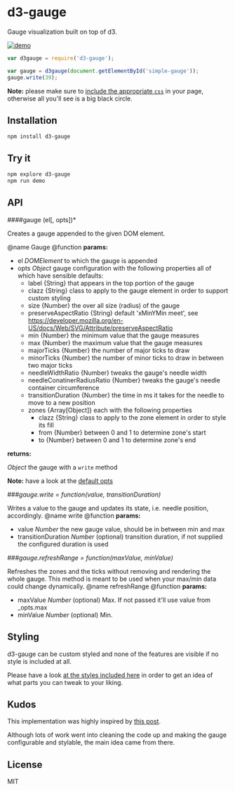 # d3-gauge

Gauge visualization built on top of d3.

[![demo](https://github.com/thlorenz/d3-gauge/raw/master/assets/gauge-demo.gif)](http://thlorenz.github.io/d3-gauge/index.html)

```js
var d3gauge = require('d3-gauge');

var gauge = d3gauge(document.getElementById('simple-gauge'));
gauge.write(39);
```

**Note:** please make sure to [include the appropriate `css`](#styling) in your page, otherwise all you'll see is a big black
circle.

## Installation

    npm install d3-gauge
## Try it

```sh
npm explore d3-gauge
npm run demo
```

## API

####gauge (el[, opts])*

Creates a gauge appended to the given DOM element.

@name Gauge
@function
**params:**

- el *DOMElement* to which the gauge is appended
- opts *Object* gauge configuration with the following properties all of which have sensible defaults:
  - label {String} that appears in the top portion of the gauge
  - clazz {String} class to apply to the gauge element in order to support custom styling
  - size {Number} the over all size (radius) of the gauge
  - preserveAspectRatio {String} default 'xMinYMin meet', see https://developer.mozilla.org/en-US/docs/Web/SVG/Attribute/preserveAspectRatio
  - min {Number} the minimum value that the gauge measures
  - max {Number} the maximum value that the gauge measures
  - majorTicks {Number} the number of major ticks to draw
  - minorTicks {Number} the number of minor ticks to draw in between two major ticks
  - needleWidthRatio {Number} tweaks the gauge's needle width
  - needleConatinerRadiusRatio {Number} tweaks the gauge's needle container circumference
  - transitionDuration {Number} the time in ms it takes for the needle to move to a new position
  - zones {Array[Object]} each with the following properties
      - clazz {String} class to apply to the zone element in order to style its fill
      - from {Number} between 0 and 1 to determine zone's start
      - to {Number} between 0 and 1 to determine zone's end

**returns:**

*Object* the gauge with a `write` method

**Note:** have a look at the [default opts](https://github.com/thlorenz/d3-gauge/blob/master/defaults/simple.js)

###*gauge.write = function(value, transitionDuration)*

Writes a value to the gauge and updates its state, i.e. needle position, accordingly.
@name write
@function
**params:**

- value *Number* the new gauge value, should be in between min and max
- transitionDuration *Number* (optional) transition duration, if not supplied the configured duration is used

###*gauge.refreshRange = function(maxValue, minValue)*

Refreshes the zones and the ticks without removing and rendering the whole gauge.
This method is meant to be used when your max/min data could change dynamically.
@name refreshRange
@function
**params:**

- maxValue *Number* (optional) Max. If not passed it'll use value from _opts.max
- minValue *Number* (optional) Min.

## Styling

d3-gauge can be custom styled and none of the features are visible if no style is included at all.

Please have a look [at the styles included here](https://github.com/thlorenz/d3-gauge/tree/master/defaults) in order to
get an idea of what parts you can tweak to your liking.

## Kudos

This implementation was highly inspired by [this post](http://bl.ocks.org/tomerd/1499279).

Although lots of work went into cleaning the code up and making the gauge configurable and stylable, the main idea came
from there.

## License

MIT
